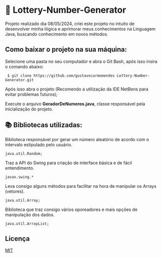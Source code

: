 # 🔢 Lottery-Number-Generator

Projeto realizado dia 08/05/2024, criei este projeto no intuito de desenvolver minha lógica e aprimorar meus conhecimentos na Linguagem Java, buscando conhecimento em novos métodos.

## Como baixar o projeto na sua máquina:

Selecione uma pasta no seu computador e abra o Git Bash,
após isso insira o comando abaixo:

```
 $ git clone https://github.com/gustavocarmomendes Lottery-Number-Generator.git
```

Após isso abra o projeto (Recomendo a utilização da IDE NetBens para evitar problemas futuros);

Execute o arquivo **GeradorDeNumeros.java**, classe responsável pela inicialização do projeto.

## 📚 Bibliotecas utilizadas:

Biblioteca responsável por gerar um número aleatório de acordo com o intervalo estipulado pelo usuário.
```
java.util.Random;
```

Traz a API do Swing para criação de interface básica e de fácil entendimento.
```
javax.swing.*
```

Leva consigo alguns métodos para facilitar na hora de manipular os Arrays (vetores).
```
java.util.Array;
```

Biblioteca que traz consigo vários oporeadores e mais opções de manipulação dos dados.
```
java.util.ArrayList;
```

## Licença

[MIT](https://choosealicense.com/licenses/mit/)